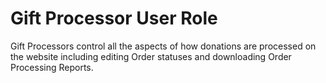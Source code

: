 # Gift Processor User Role

Gift Processors control all the aspects of how donations are processed on the website including editing Order 
statuses and downloading Order Processing Reports.
